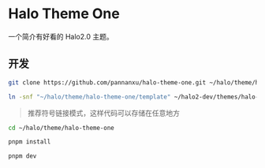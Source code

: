 # Halo Theme One

一个简介有好看的 Halo2.0 主题。

## 开发

```bash
git clone https://github.com/pannanxu/halo-theme-one.git ~/halo/theme/halo-theme-one
```

```bash
ln -snf "~/halo/theme/halo-theme-one/template" ~/halo2-dev/themes/halo-theme-one
```

> 推荐符号链接模式，这样代码可以存储在任意地方

```bash
cd ~/halo/theme/halo-theme-one
```

```bash
pnpm install 
```

```bash
pnpm dev
```
